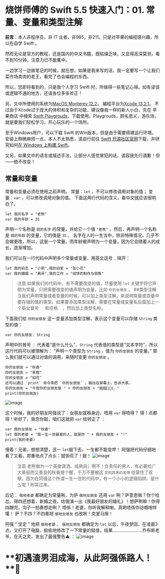 # 烧饼师傅的 Swift 5.5 快速入门：01. 常量、变量和类型注解
**前言**：本人非程序员，非 IT 业者，非985，非211。只是对苹果的编程感兴趣，所以在自学 Swift 。<br />

然而无论是官方的教程，还是国内的中文书籍，既枯燥乏味，又显得高深莫测，看不到10分钟，注意力已不能集中。<br />

一边学习一边做笔记的时候，就在想，如果是我来写的话，我一定要写一个让我们菜市场卖肉的老王，看完了也会编程的东西。<br />

所以，您即将看到的，只是我个人学习 Swift 时，所做得一些笔记心得。如有谬误或逻辑不通的地方，还请各位多多斧正！<br />

另，文中所使用的系统为[MacOS Monterey 12.2](https://www.apple.com.cn/macos/sonoma/)，
编程平台为[Xcode 13.2.1](https://apps.apple.com/cn/app/xcode/id497799835?ls=1&mt=12)。
不过由于Xcode过于庞大的体积和复杂的功能，建议像我一样的新人小白，先在 苹果商店 中搜索 [Swift Playgrouds](https://developer.apple.com/cn/swift-playgrounds/)，下载使用。Playgrouds，顾名思义，游乐场，就是要我们轻松学习，开心玩乐的一个场所。<br />

至于Windows用户，可以下载 Swift 的Win版本，但是由于需要搭建运行环境，安装上稍微麻烦一点，本人不太熟悉，请自行前往 [Swift 开源社区官网](https://www.swift.org/download/)下载，并研究如何[在 Windows 上构建 Swift](https://github.com/swiftlang/swift/blob/e0959541fdcb76cb0b740c49b8bbfaf4d3852af0/docs/WindowsBuild.md)。<br />

又另，如果文中的语言或描述手法，让部分人感觉冒犯的话，请容我先行道歉！但——绝不改变！

## 常量和变量
常量和变量必须在使用之前声明。
常量：`let` ，不可以修改调用对象的值；
变量：`var` ，可以修改调用对象的值。
下面这两行代码的含义，看中文就应该很明白了。
```
let 我的名字 = "老熊"
var 我的年龄 = 35
```
 
声明一个名称是 `我的名字` 的常量，并给它一个值 `"老熊"` 。然后，再声明一个名称是 `我的年龄` 的变量，它的值是 `35` 。
名字在人的一生当中，除非特殊情况，几乎不会做更改，所以，这是一个常量。而年龄被声明为一个变量，因为它会随着人的成长，逐渐增加。

我们可以在一行代码中声明多个常量或变量，用英文逗号 `,` 隔开：
```
let 我的初恋 = "小莉",我的旧爱 = "张小花"
var 我的婚姻 = "离异",我的工作 = "烧饼的制作与销售"
```
> 注意
> 如果我们的代码中，有不需要改变的值，尽量使用 `let` 关键字将它声明为常量，只把需要改变的值声明为变量，比如 `你的女朋友` 。 
##类型注解
当我们声明常量或者变量的时候，可以加上类型注解，来说明常量或变量中要存储的值的类型。如果要添加类型注解，需要在常量或变量名后面加上一个英文冒号 `：` 和空格 ` ` ，然后加上类型名称。

下面我们给 `你的女朋友` 这一变量添加类型注解，表示这个变量可以存储 `String` 类型的值：
```
var 你的女朋友: String
```
声明中的冒号 `：` 代表着“是什么什么”，`String` 代表值的类型是“文本字符”，所以这行代码可以被理解为：
“声明一个类型为 `String` ，值为 `你的女朋友` 的变量。”
那么我们就可以通过对值的调用，来随时变更 `你的女朋友` 。
```
你的女朋友 = "秋香"
你的女朋友 = "芙蓉"
你的女朋友 = "如花"
还可以通过 `print` 命令来把 `你的女朋友` ，输出在屏幕上，告诉大家。
你的女朋友 = "今夜你的女朋友是 " + 你的女朋友 + "姐姐🧔🏻‍♀️。"
print(你的女朋友)
```
![image](https://github.com/shellddd/Swift-5.5-learning-note/assets/67853933/bf715374-6803-40ef-a1f6-9b3b02b6ae29)

这个时候，我的好朋友阿强说了：女朋友就喺身边，唔用 `var` 得唔得？
得！点都得！听好了，我念你敲，咱们这就把 `var` 给转正了 ：
```
var 我的女朋友 = "秋香"
let 我的老婆 = "我一生一世最爱的人，就是你 " + 我的女朋友 + "!"
print(我的老婆)
```
慢着！兄弟，想想清楚，这一 `let`敲下去，一生都不能变啰！
阿强把代码仔细地看了又看，郑重地点了点头：就係佢了！敲！
![image](https://github.com/shellddd/Swift-5.5-learning-note/assets/67853933/cce7a170-1b01-4672-9753-eba854f20db9)

> 注意
> 老熊做为一个英俊潇洒、成熟风氵啊不！负责任的男人，有必要给广大美丽而又善良的秋香提个醒，千万不要被这 `突如其来的爱情` 给蒙住了双眼，因为在阿强这个所谓一生一世的代码中，有一个小小的逻辑陷阱。是什么呢？附耳过来。


后记：
`俄地老婆` 都确定为常量咧，为萨 `俄地女朋友` 还用 `var` 咧？萨意思嘛？你个哈怂，得四还想着，新婚之夜，给俄演一出《我最好朋友的婚礼》！想萨咧嘛！你得四蹭完，沟子一拍奏想走咧？
唔係！老婆，你听我解释喇，真啲唔係你谂嘅咁样噶！
萨？不四？不四奏把 `俄地女朋友` 也改咧！克里马擦！

阿强 “ 坚定 ” 地把 `俄地老婆` 、 `俄地女朋友`  都确定为 `let` 以后，午夜梦回，在凌晨3点，又打开了电脑，偷偷地修改了一下常量的赋值，结果……………………乔布斯老爷，在天之灵，发出了最强警告⚠️  ：
![image](https://github.com/shellddd/Swift-5.5-learning-note/assets/67853933/98cce550-1842-460b-a73e-ec119e190996)

# **初遇渣男泪成海，从此阿强係路人！ **🤪
